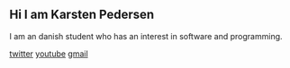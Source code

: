 <h2 align="left">Hi I am Karsten Pedersen</h2>
<p>I am an danish student who has an interest in software and programming.</p>


[twitter]
[youtube]
[gmail]

[twitter]: https://twitter.com/KarstenFinderup
[youtube]: https://www.youtube.com/channel/UCPUSU_U5RsqrcPoNHDKsWEg
[gmail]: https://mail.google.com/mail/?view=cm&fs=1&to=contactkarstenpedersen@gmail.com
